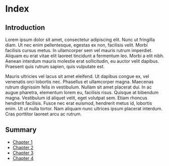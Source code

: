 # Index

## Introduction

Lorem ipsum dolor sit amet, consectetur adipiscing elit. Nunc ut fringilla diam. Ut nec enim pellentesque, egestas ex non, facilisis velit. Morbi facilisis cursus metus. In ullamcorper sem vel mauris rutrum imperdiet. Aliquam eu erat vitae elit laoreet tincidunt a fermentum leo. Morbi a elit nibh. Aenean interdum mauris molestie erat sollicitudin, eu auctor velit dapibus. Praesent quis rutrum sapien, quis vulputate est.

Mauris ultricies vel lacus sit amet eleifend. Ut dapibus congue ex, vel venenatis orci lobortis nec. Phasellus et ullamcorper magna. Maecenas rutrum dignissim felis in vestibulum. Nullam sit amet placerat dui. In ac augue pharetra, elementum lorem eu, facilisis risus. Quisque at bibendum magna. Vestibulum id aliquet velit, eget volutpat sem. Etiam rhoncus hendrerit facilisis. Fusce nec erat euismod, hendrerit metus id, lobortis enim. Ut ut nulla tortor. Nam aliquam nunc ultrices ipsum placerat interdum. Cras porttitor laoreet arcu ac rutrum.

## Summary

+ [Chapter 1](chapter_1.md)
+ [Chapter 2](chapter_2.md)
+ [Chapter 3](chapter_3.md)
+ [Chapter 4](chapter_4.md)
